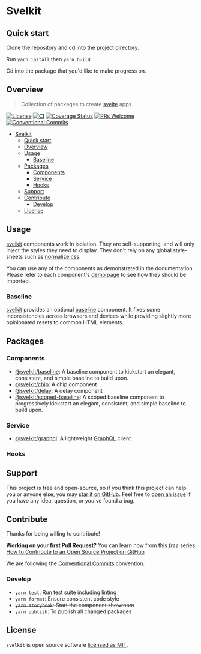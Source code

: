 # Svelkit

## Quick start

Clone the repository and cd into the project directory.

Run `yarn install` then `yarn build`

Cd into the package that you'd like to make progress on.

## Overview

> Collection of packages to create [svelte] apps.

[![License](https://badgen.net/github/license/kenoxa/svelkit)](https://github.com/kenoxa/svelkit/blob/main/LICENSE)
[![CI](https://github.com/kenoxa/svelkit/workflows/CI/badge.svg)](https://github.com/kenoxa/svelkit/actions?query=workflow%3Aci)
[![Coverage Status](https://badgen.net/coveralls/c/github/kenoxa/svelkit/main)](https://coveralls.io/github/kenoxa/svelkit?branch=main)
[![PRs Welcome](https://badgen.net/badge/PRs/welcome/purple)](http://makeapullrequest.com)
[![Conventional Commits](https://badgen.net/badge/Conventional%20Commits/1.0.0/cyan)](https://conventionalcommits.org)

<!-- prettier-ignore-start -->
<!-- START doctoc generated TOC please keep comment here to allow auto update -->
<!-- DON'T EDIT THIS SECTION, INSTEAD RE-RUN doctoc TO UPDATE -->


- [Svelkit](#svelkit)
  - [Quick start](#quick-start)
  - [Overview](#overview)
  - [Usage](#usage)
    - [Baseline](#baseline)
  - [Packages](#packages)
    - [Components](#components)
    - [Service](#service)
    - [Hooks](#hooks)
  - [Support](#support)
  - [Contribute](#contribute)
    - [Develop](#develop)
  - [License](#license)

<!-- END doctoc generated TOC please keep comment here to allow auto update -->
<!-- prettier-ignore-end -->

## Usage

[svelkit] components work in isolation. They are self-supporting, and will only inject the styles they need to display. They don't rely on any global style-sheets such as [normalize.css](normalize.css).

You can use any of the components as demonstrated in the documentation. Please refer to each component's [demo page](https://svelkit.js.org) to see how they should be imported.

### Baseline

[svelkit] provides an optional [baseline](./packages/baseline/README.md) component. It fixes some inconsistencies across browsers and devices while providing slightly more opinionated resets to common HTML elements.

## Packages

### Components

- [@svelkit/baseline](./packages/baseline): A baseline component to kickstart an elegant, consistent, and simple baseline to build upon.
- [@svelkit/chip](./packages/chip): A chip component
- [@svelkit/delay](./packages/delay): A delay component
- [@svelkit/scoped-baseline](./packages/scoped-baseline): A scoped baseline component to progressively kickstart an elegant, consistent, and simple baseline to build upon.

### Service

- [@svelkit/graphql](./packages/graphql): A lightweight [GraphQL] client

### Hooks

## Support

This project is free and open-source, so if you think this project can help you or anyone else, you may [star it on GitHub](https://github.com/kenoxa/svelkit). Feel free to [open an issue](https://github.com/kenoxa/svelkit/issues) if you have any idea, question, or you've found a bug.

## Contribute

Thanks for being willing to contribute!

**Working on your first Pull Request?** You can learn how from this _free_ series [How to Contribute to an Open Source Project on GitHub](https://egghead.io/series/how-to-contribute-to-an-open-source-project-on-github)

We are following the [Conventional Commits](https://www.conventionalcommits.org) convention.

### Develop

- `yarn test`: Run test suite including linting
- `yarn format`: Ensure consistent code style
- ~~`yarn storybook`: Start the component showroom~~
- `yarn publish`: To publish all changed packages

## License

`svelkit` is open source software [licensed as MIT](https://github.com/kenoxa/svelkit/blob/main/LICENSE).

[svelkit]: https://svelkit.js.org/
[svelte]: https://svelte.dev/
[graphql]: https://graphql.org/
